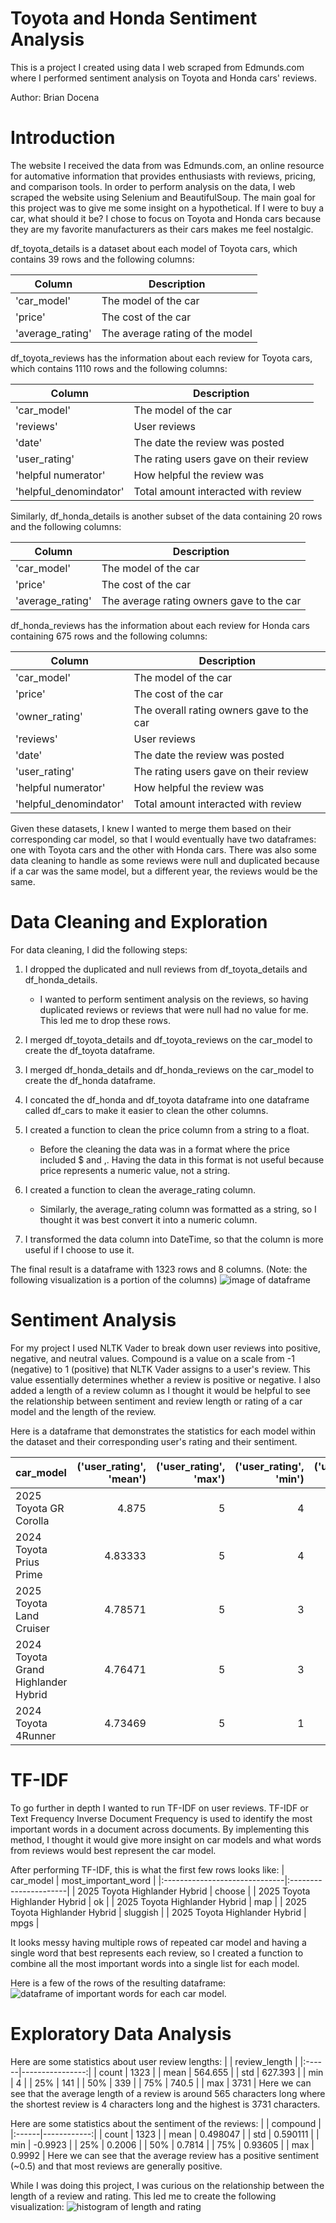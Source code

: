 # Toyota and Honda Sentiment Analysis
This is a project I created using data I web scraped from Edmunds.com where I performed sentiment analysis on Toyota and Honda cars' reviews.

Author: Brian Docena

# Introduction
The website I received the data from was Edmunds.com, an online resource for automative information that provides enthusiasts with reviews, pricing, and comparison tools. In order to perform analysis on the data, I web scraped the website using Selenium and BeautifulSoup. The 
main goal for this project was to give me some insight on a hypothetical. If I were to buy
a car, what should it be? I chose to focus on Toyota and Honda cars because they are my 
favorite manufacturers as their cars makes me feel nostalgic.

df_toyota_details is a dataset about each model of Toyota cars, which 
contains 39 rows and the following columns:

| Column | Description |
| ----------- | ----------- |
| 'car_model' | The model of the car |
| 'price' | The cost of the car |
| 'average_rating' | The average rating of the model |

df_toyota_reviews has the information about each review for Toyota cars, which
contains 1110 rows and the following columns:

| Column | Description |
| ----------- | ----------- |
| 'car_model' | The model of the car |
| 'reviews' | User reviews |
| 'date' | The date the review was posted |
| 'user_rating' | The rating users gave on their review |
| 'helpful numerator' | How helpful the review was |
| 'helpful_denomindator' | Total amount interacted with review |

Similarly, df_honda_details is another subset of the data containing 20 rows and the following columns:

| Column | Description |
| ----------- | ----------- |
| 'car_model' | The model of the car |
| 'price' | The cost of the car |
| 'average_rating' | The average rating owners gave to the car |

df_honda_reviews has the information about each review for Honda cars containing 675 rows and
the following columns:

| Column | Description |
| ----------- | ----------- |
| 'car_model' | The model of the car |
| 'price' | The cost of the car |
| 'owner_rating' | The overall rating owners gave to the car |
| 'reviews' | User reviews |
| 'date' | The date the review was posted |
| 'user_rating' | The rating users gave on their review |
| 'helpful numerator' | How helpful the review was |
| 'helpful_denomindator' | Total amount interacted with review |

Given these datasets, I knew I wanted to merge them based on their corresponding car model, so
that I would eventually have two dataframes: one with Toyota cars and the other with Honda cars.
There was also some data cleaning to handle as some reviews were null and duplicated because 
if a car was the same model, but a different year, the reviews would be the same.

# Data Cleaning and Exploration
For data cleaning, I did the following steps:
1. I dropped the duplicated and null reviews from df_toyota_details and df_honda_details.
    - I wanted to perform sentiment analysis on the reviews, so having duplicated reviews
    or reviews that were null had no value for me. This led me to drop these rows.

2. I merged df_toyota_details and df_toyota_reviews on the car_model to create the df_toyota dataframe.

3. I merged df_honda_details and df_honda_reviews on the car_model to create the df_honda dataframe.

4. I concated the df_honda and df_toyota dataframe into one dataframe called df_cars to make 
it easier to clean the other columns.

5. I created a function to clean the price column from a string to a float.
    - Before the cleaning the data was in a format where the price included $ and ,. Having
    the data in this format is not useful because price represents a numeric value, not a string.

6.  I created a function to clean the average_rating column.
    - Similarly, the average_rating column was formatted as a string, so I thought it was best
    convert it into a numeric column.

7. I transformed the data column into DateTime, so that the column is more useful if I choose
to use it.

The final result is a dataframe with 1323 rows and 8 columns.
(Note: the following visualization is a portion of the columns)
![image of dataframe](image.png)

# Sentiment Analysis
For my project I used NLTK Vader to break down user reviews into positive, negative, and neutral values. Compound is a value on a scale from -1 (negative) to 1 (positive) that NLTK Vader assigns to a user's review. This value essentially determines whether a review is positive or negative. I also added a length of a review column as I thought it would be helpful to see the relationship between sentiment and review length or rating of a car model and the length of the review.

Here is a dataframe that demonstrates the statistics for each model within the dataset 
and their corresponding user's rating and their sentiment.

| car_model                           |   ('user_rating', 'mean') |   ('user_rating', 'max') |   ('user_rating', 'min') |   ('user_rating', 'std') |   ('user_rating', 'count') |   ('compound', 'mean') |   ('compound', 'max') |   ('compound', 'min') |
|:------------------------------------|--------------------------:|-------------------------:|-------------------------:|-------------------------:|---------------------------:|-----------------------:|----------------------:|----------------------:|
| 2025 Toyota GR Corolla              |                   4.875   |                        5 |                        4 |                 0.353553 |                          8 |               0.718562 |                0.9967 |               -0.2068 |
| 2024 Toyota Prius Prime             |                   4.83333 |                        5 |                        4 |                 0.389249 |                         12 |               0.517767 |                0.9992 |               -0.225  |
| 2025 Toyota Land Cruiser            |                   4.78571 |                        5 |                        3 |                 0.578934 |                         14 |               0.755557 |                0.9969 |                0      |
| 2024 Toyota Grand Highlander Hybrid |                   4.76471 |                        5 |                        3 |                 0.562296 |                         17 |               0.785335 |                0.9987 |                0.1027 |
| 2024 Toyota 4Runner                 |                   4.73469 |                        5 |                        1 |                 0.784631 |                         49 |               0.612676 |                0.9927 |               -0.9839 |

# TF-IDF
To go further in depth I wanted to run TF-IDF on user reviews. TF-IDF or Text Frequency Inverse Document Frequency is used to identify the most important words in a document across documents. By implementing this method, I thought it would give more insight on car models and what words
from reviews would best represent the car model.

After performing TF-IDF, this is what the first few rows looks like:
| car_model                     | most_important_word   |
|:------------------------------|:----------------------|
| 2025 Toyota Highlander Hybrid | choose                |
| 2025 Toyota Highlander Hybrid | ok                    |
| 2025 Toyota Highlander Hybrid | map                   |
| 2025 Toyota Highlander Hybrid | sluggish              |
| 2025 Toyota Highlander Hybrid | mpgs                  |

It looks messy having multiple rows of repeated car model and having a single word that best represents each review, so I created a function to combine all the most important words into a single list for each model.

Here is a few of the rows of the resulting dataframe:
![dataframe of important words for each car model.](image-1.png)

# Exploratory Data Analysis
Here are some statistics about user review lengths:
|       |   review_length |
|:------|----------------:|
| count |        1323     |
| mean  |         564.655 |
| std   |         627.393 |
| min   |           4     |
| 25%   |         141     |
| 50%   |         339     |
| 75%   |         740.5   |
| max   |        3731     |
Here we can see that the average length of a review is around 565 characters long where the shortest review is 4 characters long and the highest is 3731 characters.

Here are some statistics about the sentiment of the reviews:
|       |    compound |
|:------|------------:|
| count | 1323        |
| mean  |    0.498047 |
| std   |    0.590111 |
| min   |   -0.9923   |
| 25%   |    0.2006   |
| 50%   |    0.7814   |
| 75%   |    0.93605  |
| max   |    0.9992   |
Here we can see that the average review has a positive sentiment (~0.5) and that most reviews
are generally positive.

While I was doing this project, I was curious on the relationship between the length of a review and rating. This led me to create the following visualization:
![histogram of length and rating](image-2.png)






